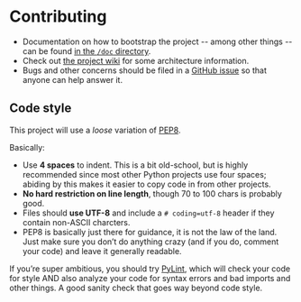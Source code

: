 # Contributing

* Documentation on how to bootstrap the project -- among other things --
  can be found [in the `/doc` directory](https://github.com/unitedstates/authentication/tree/master/doc).
* Check out [the project wiki](https://github.com/unitedstates/authentication/wiki)
  for some architecture information.
* Bugs and other concerns should be filed in a
  [GitHub issue](https://github.com/unitedstates/authentication/issues)
  so that anyone can help answer it.

## Code style

This project will use a *loose* variation of
[PEP8](http://legacy.python.org/dev/peps/pep-0008/).

Basically:

* Use **4 spaces** to indent. This is a bit old-school, but is highly recommended
  since most other Python projects use four spaces; abiding by this makes it
  easier to copy code in from other projects.
* **No hard restriction on line length**, though 70 to 100 chars is probably good.
* Files should **use UTF-8** and include a `# coding=utf-8` header if they contain
  non-ASCII charcters.
* PEP8 is basically just there for guidance, it is not the law of the land.
  Just make sure you don’t do anything crazy (and if you do, comment your code)
  and leave it generally readable.

If you’re super ambitious, you should try [PyLint](http://www.pylint.org/),
which will check your code for style AND also analyze your code for syntax
errors and bad imports and other things. A good sanity check that goes way
beyond code style.
